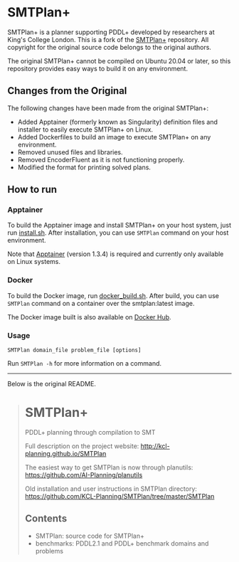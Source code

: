 # SMTPlan+

SMTPlan+ is a planner supporting PDDL+ developed by researchers at King's College London.
This is a fork of the [SMTPlan+](https://github.com/KCL-Planning/SMTPlan) repository.
All copyright for the original source code belongs to the original authors.

The original SMTPlan+ cannot be compiled on Ubuntu 20.04 or later, so this repository provides easy ways to build it on any environment.

## Changes from the Original

The following changes have been made from the original SMTPlan+:

- Added Apptainer (formerly known as Singularity) definition files and installer to easily execute SMTPlan+ on Linux.
- Added Dockerfiles to build an image to execute SMTPlan+ on any environment.
- Removed unused files and libraries.
- Removed EncoderFluent as it is not functioning properly.
- Modified the format for printing solved plans.

## How to run

### Apptainer

To build the Apptainer image and install SMTPlan+ on your host system, just run [install.sh](install.sh).
After installation, you can use `SMTPlan` command on your host environment.

Note that [Apptainer](https://apptainer.org/) (version 1.3.4) is required and currently only available on Linux systems.

### Docker

To build the Docker image, run [docker_build.sh](docker_build.sh).
After build, you can use `SMTPlan` command on a container over the smtplan:latest image.

The Docker image built is also available on [Docker Hub](https://hub.docker.com/r/conjikidow/smtplan).

### Usage

```
SMTPlan domain_file problem_file [options]
```

Run `SMTPlan -h` for more information on a command.


---

Below is the original README.

> # SMTPlan+
> PDDL+ planning through compilation to SMT
>
> Full description on the project website:
> http://kcl-planning.github.io/SMTPlan
>
> The easiest way to get SMTPlan is now through planutils:
> https://github.com/AI-Planning/planutils
>
> Old installation and user instructions in SMTPlan directory:
> https://github.com/KCL-Planning/SMTPlan/tree/master/SMTPlan
>
> ## Contents
>
> - SMTPlan: source code for SMTPlan+
> - benchmarks: PDDL2.1 and PDDL+ benchmark domains and problems